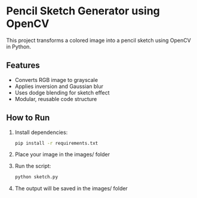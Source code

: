 # Pencil Sketch Generator using OpenCV

This project transforms a colored image into a pencil sketch using OpenCV in Python.

## Features
- Converts RGB image to grayscale
- Applies inversion and Gaussian blur
- Uses dodge blending for sketch effect
- Modular, reusable code structure

## How to Run

1. Install dependencies:
   ```bash
   pip install -r requirements.txt

2. Place your image in the images/ folder

3. Run the script:
   ```bash
   python sketch.py

4. The output will be saved in the images/ folder
